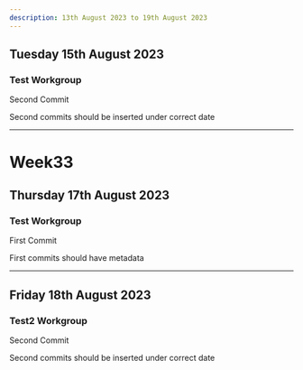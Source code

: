```yaml
---
description: 13th August 2023 to 19th August 2023
---
```


## Tuesday 15th August 2023

### Test Workgroup

Second Commit

Second commits should be inserted under correct date
***

# Week33

## Thursday 17th August 2023

### Test Workgroup

First Commit

First commits should have metadata
***
## Friday 18th August 2023

### Test2 Workgroup

Second Commit

Second commits should be inserted under correct date